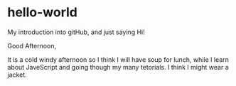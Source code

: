 # hello-world
My introduction into gitHub, and just saying Hi!

Good Afternoon,

It is a cold windy afternoon so I think I will have soup for lunch, while I learn about JaveScript and going though my many tetorials. 
I think I might wear a jacket. 
